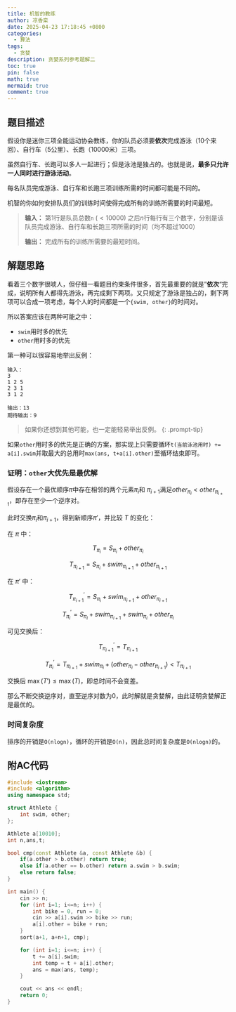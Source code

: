 ```yaml
---
title: 机智的教练
author: 凉香栾
date: 2025-04-23 17:18:45 +0800
categories:
  - 算法
tags:
  - 贪婪
description: 贪婪系列参考题解二
toc: true
pin: false
math: true
mermaid: true
comment: true
---
```


## 题目描述

假设你是迷你三项全能运动协会教练，你的队员必须要**依次**完成游泳（$10$个来回）、自行车（$5$公里）、长跑（$10000$米）三项。

虽然自行车、长跑可以多人一起进行；但是泳池是独占的。也就是说，**最多只允许一人同时进行游泳活动**。

每名队员完成游泳、自行车和长跑三项训练所需的时间都可能是不同的。

机智的你如何安排队员们的训练时间使得完成所有的训练所需要的时间最短。

> **输入：**
> 第$1$行是队员总数`n` $(\lt10000)$
> 之后$n$行每行有三个数字，分别是该队员完成游泳、自行车和长跑三项所需的时间（均不超过$1000$）
> 
> **输出：**
> 完成所有的训练所需要的最短时间。


## 解题思路

看着三个数字很唬人，但仔细一看题目约束条件很多，首先最重要的就是”**依次**“完成，说明所有人都得先游泳，再完成剩下两项。又只规定了游泳是独占的，剩下两项可以合成一项考虑，每个人的时间都是一个`{swim, other}`的时间对。

所以答案应该在两种可能之中：
- `swim`用时多的优先
- `other`用时多的优先

第一种可以很容易地举出反例：
```text
输入：
3  
1 2 5  
2 3 1  
3 1 2

输出：13
期待输出：9
```

> 如果你还想到其他可能，也一定能轻易举出反例。
{: .prompt-tip}

如果`other`用时多的优先是正确的方案，那实现上只需要循环`t(当前泳池用时) += a[i].swim`并取最大的总用时`max(ans, t+a[i].other)`至循环结束即可。

### 证明：`other`大优先是最优解

假设存在一个最优顺序$\pi$中存在相邻的两个元素$\pi_i$和 $\pi_{i+1}$满足$other_{\pi_i} < other_{\pi_{i+1}}$，即存在至少一个逆序对。 

此时交换$\pi_i$和$\pi_{i+1}$，得到新顺序$\pi'$，并比较 $T$ 的变化：

在 $\pi$ 中：

$$
T_{\pi_i} = S_{\pi_i} + other_{\pi_i}
$$

$$
T_{\pi_{i+1}} = S_{\pi_i} + swim_{\pi_{i+1}} + other_{\pi_{i+1}}
$$

在 $\pi'$ 中：

$$
T^{'}_{\pi_{i+1}} = S_{\pi_i} + swim_{\pi_{i+1}} + other_{\pi_{i+1}}
$$

$$
T^{'}_{\pi_i} = S_{\pi_i} + swim_{\pi_{i+1}} + swim_{\pi_i} + other_{\pi_i}
$$

可见交换后：

$$
T^{'}_{\pi_{i+1}} = T_{\pi_{i+1}}
$$

$$
T^{'}_{\pi_i} = T_{\pi_{i+1}} + swim_{\pi_i} + (other_{\pi_i}- other_{\pi_{i+1}}) < T_{\pi_{i+1}}
$$

交换后 $\max(T') \le \max(T)$，即总时间不会变差。

那么不断交换逆序对，直至逆序对数为$0$，此时解就是贪婪解，由此证明贪婪解正是最优的。

### 时间复杂度

排序的开销是`O(nlogn)`，循环的开销是`O(n)`，因此总时间复杂度是`O(nlogn)`的。
  
## 附AC代码

```cpp
#include <iostream>
#include <algorithm>
using namespace std;

struct Athlete {
    int swim, other;
};

Athlete a[10010];
int n,ans,t;

bool cmp(const Athlete &a, const Athlete &b) {
    if(a.other > b.other) return true;
    else if(a.other == b.other) return a.swim > b.swim;
    else return false;
}

int main() {
    cin >> n;
    for (int i=1; i<=n; i++) {
	    int bike = 0, run = 0;
        cin >> a[i].swim >> bike >> run;
        a[i].other = bike + run;
    }
    sort(a+1, a+n+1, cmp);

    for (int i=1; i<=n; i++) {
        t += a[i].swim;
        int temp = t + a[i].other;
        ans = max(ans, temp);
    }

    cout << ans << endl;
    return 0;
}

```


